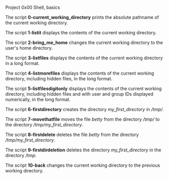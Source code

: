 Project 0x00 Shell, basics

The script **0-current_working_directory** prints the absolute pathname of the current working directory.

The script **1-listit** displays the contents of the current working directory.

The script **2-bring_me_home** changes the current working directory to the user's home directory.

The script **3-listfiles** displays the contents of the current working directory in a long format.

The script **4-listmorefiles** displays the contents of the current working directory, including hidden files, in the long format.

The script **5-listfilesdigitonly** displays the contents of the current working directory, including hidden files and with user and group IDs displayed numerically, in the long format.

The script **6-firstdirectory** creates the directory *my_first_directory* in */tmp/*.

The script **7-movethatfile** moves the file *betty* from the directory */tmp/* to the directory */tmp/my_first_directory*.

The script **8-firstdelete** deletes the file *betty* from the directory */tmp/my_first_directory*.

The script **9-firstdirdeletion** deletes the directory *my_first_directory* in the directory */tmp*.

The script **10-back** changes the current working directory to the previous working directory.
